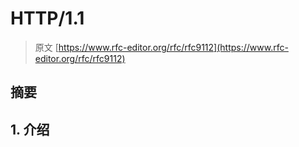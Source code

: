 # HTTP/1.1

> 原文 [https://www.rfc-editor.org/rfc/rfc9112](https://www.rfc-editor.org/rfc/rfc9112)

## 摘要

## 1. 介绍